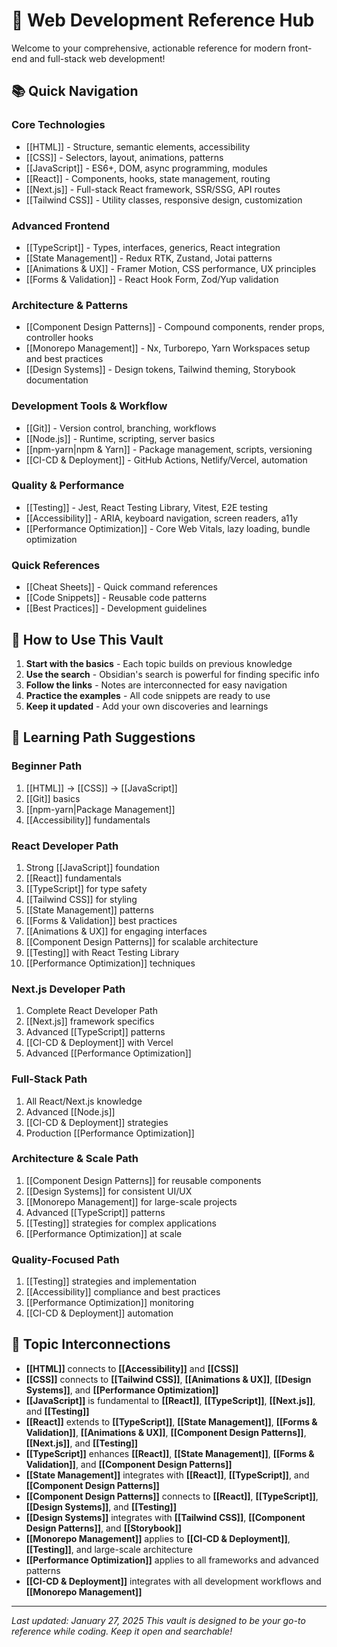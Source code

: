 # 🚀 Web Development Reference Hub

Welcome to your comprehensive, actionable reference for modern front-end and full-stack web development!

## 📚 Quick Navigation

### Core Technologies
- [[HTML]] - Structure, semantic elements, accessibility
- [[CSS]] - Selectors, layout, animations, patterns
- [[JavaScript]] - ES6+, DOM, async programming, modules
- [[React]] - Components, hooks, state management, routing
- [[Next.js]] - Full-stack React framework, SSR/SSG, API routes
- [[Tailwind CSS]] - Utility classes, responsive design, customization

### Advanced Frontend
- [[TypeScript]] - Types, interfaces, generics, React integration
- [[State Management]] - Redux RTK, Zustand, Jotai patterns
- [[Animations & UX]] - Framer Motion, CSS performance, UX principles
- [[Forms & Validation]] - React Hook Form, Zod/Yup validation

### Architecture & Patterns
- [[Component Design Patterns]] - Compound components, render props, controller hooks
- [[Monorepo Management]] - Nx, Turborepo, Yarn Workspaces setup and best practices
- [[Design Systems]] - Design tokens, Tailwind theming, Storybook documentation

### Development Tools & Workflow
- [[Git]] - Version control, branching, workflows
- [[Node.js]] - Runtime, scripting, server basics
- [[npm-yarn|npm & Yarn]] - Package management, scripts, versioning
- [[CI-CD & Deployment]] - GitHub Actions, Netlify/Vercel, automation

### Quality & Performance
- [[Testing]] - Jest, React Testing Library, Vitest, E2E testing
- [[Accessibility]] - ARIA, keyboard navigation, screen readers, a11y
- [[Performance Optimization]] - Core Web Vitals, lazy loading, bundle optimization

### Quick References
- [[Cheat Sheets]] - Quick command references
- [[Code Snippets]] - Reusable code patterns
- [[Best Practices]] - Development guidelines

## 🎯 How to Use This Vault

1. **Start with the basics** - Each topic builds on previous knowledge
2. **Use the search** - Obsidian's search is powerful for finding specific info
3. **Follow the links** - Notes are interconnected for easy navigation
4. **Practice the examples** - All code snippets are ready to use
5. **Keep it updated** - Add your own discoveries and learnings

## 📖 Learning Path Suggestions

### Beginner Path
1. [[HTML]] → [[CSS]] → [[JavaScript]]
2. [[Git]] basics
3. [[npm-yarn|Package Management]]
4. [[Accessibility]] fundamentals

### React Developer Path
1. Strong [[JavaScript]] foundation
2. [[React]] fundamentals
3. [[TypeScript]] for type safety
4. [[Tailwind CSS]] for styling
5. [[State Management]] patterns
6. [[Forms & Validation]] best practices
7. [[Animations & UX]] for engaging interfaces
8. [[Component Design Patterns]] for scalable architecture
9. [[Testing]] with React Testing Library
10. [[Performance Optimization]] techniques

### Next.js Developer Path
1. Complete React Developer Path
2. [[Next.js]] framework specifics
3. Advanced [[TypeScript]] patterns
4. [[CI-CD & Deployment]] with Vercel
5. Advanced [[Performance Optimization]]

### Full-Stack Path
1. All React/Next.js knowledge
2. Advanced [[Node.js]]
3. [[CI-CD & Deployment]] strategies
4. Production [[Performance Optimization]]

### Architecture & Scale Path
1. [[Component Design Patterns]] for reusable components
2. [[Design Systems]] for consistent UI/UX
3. [[Monorepo Management]] for large-scale projects
4. Advanced [[TypeScript]] patterns
5. [[Testing]] strategies for complex applications
6. [[Performance Optimization]] at scale

### Quality-Focused Path
1. [[Testing]] strategies and implementation
2. [[Accessibility]] compliance and best practices
3. [[Performance Optimization]] monitoring
4. [[CI-CD & Deployment]] automation

## 🔗 Topic Interconnections

- **[[HTML]]** connects to **[[Accessibility]]** and **[[CSS]]**
- **[[CSS]]** connects to **[[Tailwind CSS]]**, **[[Animations & UX]]**, **[[Design Systems]]**, and **[[Performance Optimization]]**
- **[[JavaScript]]** is fundamental to **[[React]]**, **[[TypeScript]]**, **[[Next.js]]**, and **[[Testing]]**
- **[[React]]** extends to **[[TypeScript]]**, **[[State Management]]**, **[[Forms & Validation]]**, **[[Animations & UX]]**, **[[Component Design Patterns]]**, **[[Next.js]]**, and **[[Testing]]**
- **[[TypeScript]]** enhances **[[React]]**, **[[State Management]]**, **[[Forms & Validation]]**, and **[[Component Design Patterns]]**
- **[[State Management]]** integrates with **[[React]]**, **[[TypeScript]]**, and **[[Component Design Patterns]]**
- **[[Component Design Patterns]]** connects to **[[React]]**, **[[TypeScript]]**, **[[Design Systems]]**, and **[[Testing]]**
- **[[Design Systems]]** integrates with **[[Tailwind CSS]]**, **[[Component Design Patterns]]**, and **[[Storybook]]**
- **[[Monorepo Management]]** applies to **[[CI-CD & Deployment]]**, **[[Testing]]**, and large-scale architecture
- **[[Performance Optimization]]** applies to all frameworks and advanced patterns
- **[[CI-CD & Deployment]]** integrates with all development workflows and **[[Monorepo Management]]**

---
*Last updated: January 27, 2025*
*This vault is designed to be your go-to reference while coding. Keep it open and searchable!* 